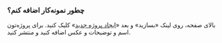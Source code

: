 
### چطور نمونه‌کار اضافه کنم؟ ###
بالای صفحه، روی لینک «بسازید» و بعد «[ایجاد پروژه جدید](https://atbox.io/project/new)» کلیک کنید. برای پروژه‌تون اسم و توضیحات و عکس اضافه کنید و منتشر کنید.

